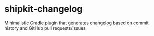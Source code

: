 # shipkit-changelog
Minimalistic Gradle plugin that generates changelog based on commit history and GitHub pull requests/issues
